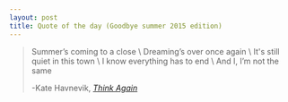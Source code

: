 ```yaml
---
layout: post
title: Quote of the day (Goodbye summer 2015 edition)
---
```


> Summer’s coming to a close \\
> Dreaming’s over once again \\
> It's still quiet in this town \\
> I know everything has to end \\
> And I, I’m not the same
>
> -Kate Havnevik, [_Think Again_](https://youtu.be/WeId4i6o4OU)

